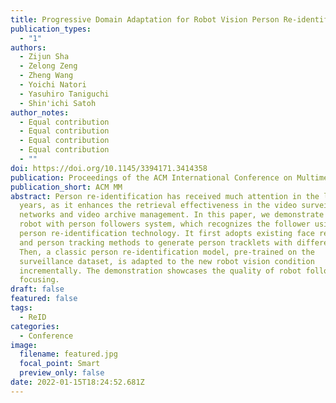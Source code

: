 ```yaml
---
title: Progressive Domain Adaptation for Robot Vision Person Re-identification
publication_types:
  - "1"
authors:
  - Zijun Sha
  - Zelong Zeng
  - Zheng Wang
  - Yoichi Natori
  - Yasuhiro Taniguchi
  - Shin'ichi Satoh
author_notes:
  - Equal contribution
  - Equal contribution
  - Equal contribution
  - Equal contribution
  - ""
doi: https://doi.org/10.1145/3394171.3414358
publication: Proceedings of the ACM International Conference on Multimedia
publication_short: ACM MM
abstract: Person re-identification has received much attention in the last few
  years, as it enhances the retrieval effectiveness in the video surveillance
  networks and video archive management. In this paper, we demonstrate a guiding
  robot with person followers system, which recognizes the follower using a
  person re-identification technology. It first adopts existing face recognition
  and person tracking methods to generate person tracklets with different IDs.
  Then, a classic person re-identification model, pre-trained on the
  surveillance dataset, is adapted to the new robot vision condition
  incrementally. The demonstration showcases the quality of robot follower
  focusing.
draft: false
featured: false
tags:
  - ReID
categories:
  - Conference
image:
  filename: featured.jpg
  focal_point: Smart
  preview_only: false
date: 2022-01-15T18:24:52.681Z
---
```

